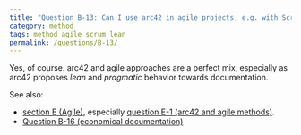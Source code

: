 ```yaml
---
title: "Question B-13: Can I use arc42 in agile projects, e.g. with Scrum?"
category: method
tags: method agile scrum lean
permalink: /questions/B-13/
---
```



Yes, of course. arc42 and agile approaches are a perfect mix,
especially as arc42 proposes _lean_ and _pragmatic_ behavior
towards documentation.

See also:

* [section E (Agile)](),
especially [question E-1 (arc42 and agile methods)](/questions/E-1).
* [Question B-16 (economical documentation)](/questions/B-16)

